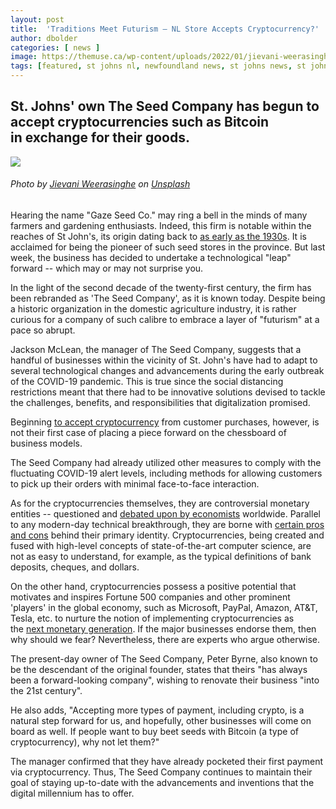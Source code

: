 ```yaml
---
layout: post
title:  'Traditions Meet Futurism – NL Store Accepts Cryptocurrency?'
author: dbolder
categories: [ news ]
image: https://themuse.ca/wp-content/uploads/2022/01/jievani-weerasinghe-NHRM1u4GD_A-unsplash-scaled.jpg
tags: [featured, st johns nl, newfoundland news, st johns news, st johns economy, cryptocurrency, canada economy, business technology]
---
```


## St. Johns' own The Seed Company has begun to accept cryptocurrencies such as Bitcoin in exchange for their goods.

![](https://themuse.ca/wp-content/uploads/2022/01/jievani-weerasinghe-NHRM1u4GD_A-unsplash-scaled.jpg)
###### Photo by [Jievani Weerasinghe](https://unsplash.com/@jievani?utm_source=unsplash&utm_medium=referral&utm_content=creditCopyText) on [Unsplash](https://unsplash.com/s/photos/cryptocurrency?utm_source=unsplash&utm_medium=referral&utm_content=creditCopyText)

Hearing the name "Gaze Seed Co." may ring a bell in the minds of many farmers and gardening enthusiasts. Indeed, this firm is notable within the reaches of St John's, its origin dating back to [as early as the 1930s](https://theseedcompany.ca/pages/about-us). It is acclaimed for being the pioneer of such seed stores in the province. But last week, the business has decided to undertake a technological "leap" forward -- which may or may not surprise you.

In the light of the second decade of the twenty-first century, the firm has been rebranded as 'The Seed Company', as it is known today. Despite being a historic organization in the domestic agriculture industry, it is rather curious for a company of such calibre to embrace a layer of "futurism" at a pace so abrupt.

Jackson McLean, the manager of The Seed Company, suggests that a handful of businesses within the vicinity of St. John's have had to adapt to several technological changes and advancements during the early outbreak of the COVID-19 pandemic. This is true since the social distancing restrictions meant that there had to be innovative solutions devised to tackle the challenges, benefits, and responsibilities that digitalization promised.

Beginning [to accept cryptocurrency](https://theseedcompany.ca/blogs/news/historic-gaze-seed-company-now-accepting-cryptocurrency-as-payment) from customer purchases, however, is not their first case of placing a piece forward on the chessboard of business models.

The Seed Company had already utilized other measures to comply with the fluctuating COVID-19 alert levels, including methods for allowing customers to pick up their orders with minimal face-to-face interaction.

As for the cryptocurrencies themselves, they are controversial monetary entities -- questioned and [debated upon by economists](https://www.nasdaq.com/articles/the-pros-and-cons-of-buying-cryptocurrencies-2021-08-31) worldwide. Parallel to any modern-day technical breakthrough, they are borne with [certain pros and cons](https://www.europeanbusinessreview.com/major-pros-and-cons-of-cryptocurrency-in-2021/) behind their primary identity. Cryptocurrencies, being created and fused with high-level concepts of state-of-the-art computer science, are not as easy to understand, for example, as the typical definitions of bank deposits, cheques, and dollars.

On the other hand, cryptocurrencies possess a positive potential that motivates and inspires Fortune 500 companies and other prominent 'players' in the global economy, such as Microsoft, PayPal, Amazon, AT&T, Tesla, etc. to nurture the notion of implementing cryptocurrencies as the [next monetary generation](https://online.stanford.edu/future-for-cryptocurrency). If the major businesses endorse them, then why should we fear? Nevertheless, there are experts who argue otherwise.

The present-day owner of The Seed Company, Peter Byrne, also known to be the descendant of the original founder, states that theirs "has always been a forward-looking company", wishing to renovate their business "into the 21st century".

He also adds, "Accepting more types of payment, including crypto, is a natural step forward for us, and hopefully, other businesses will come on board as well. If people want to buy beet seeds with Bitcoin (a type of cryptocurrency), why not let them?"

The manager confirmed that they have already pocketed their first payment via cryptocurrency. Thus, The Seed Company continues to maintain their goal of staying up-to-date with the advancements and inventions that the digital millennium has to offer.
